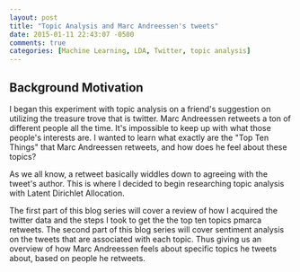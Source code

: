 ```yaml
---
layout: post
title: "Topic Analysis and Marc Andreessen's tweets"
date: 2015-01-11 22:43:07 -0500
comments: true
categories: [Machine Learning, LDA, Twitter, topic analysis]
---
```


Background Motivation
---------------------


I began this experiment with topic analysis on a friend's suggestion on utilizing the treasure trove that is twitter.
Marc Andreessen retweets a ton of different people all the time.  It's impossible to keep up with what those people's interests are.
I wanted to learn what exactly are the "Top Ten Things" that Marc Andreessen retweets, and how does he feel about these topics?
<!-- more -->

As we all know, a retweet basically widdles down to agreeing with the tweet's author.  This is where I decided to begin
researching topic analysis with Latent Dirichlet Allocation.

The first part of this blog series will cover a review of how I acquired the twitter data and the steps I took to get the the top
ten topics pmarca retweets.  The second part of this blog series will cover sentiment analysis on the tweets that are associated
with each topic.  Thus giving us an overview of how Marc Andreessen feels about specific topics he tweets about, based on people he 
retweets.
